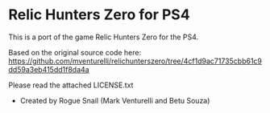 # Relic Hunters Zero for PS4

This is a port of the game Relic Hunters Zero for the PS4.

Based on the original source code here: https://github.com/mventurelli/relichunterszero/tree/4cf1d9ac71735cbb61c9dd59a3eb415dd1f8da4a

Please read the attached LICENSE.txt

- Created by Rogue Snail (Mark Venturelli and Betu Souza)
